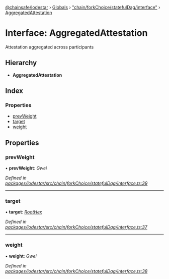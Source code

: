 [@chainsafe/lodestar](../README.md) › [Globals](../globals.md) › ["chain/forkChoice/statefulDag/interface"](../modules/_chain_forkchoice_statefuldag_interface_.md) › [AggregatedAttestation](_chain_forkchoice_statefuldag_interface_.aggregatedattestation.md)

# Interface: AggregatedAttestation

Attestation aggregated across participants

## Hierarchy

* **AggregatedAttestation**

## Index

### Properties

* [prevWeight](_chain_forkchoice_statefuldag_interface_.aggregatedattestation.md#prevweight)
* [target](_chain_forkchoice_statefuldag_interface_.aggregatedattestation.md#target)
* [weight](_chain_forkchoice_statefuldag_interface_.aggregatedattestation.md#weight)

## Properties

###  prevWeight

• **prevWeight**: *Gwei*

*Defined in [packages/lodestar/src/chain/forkChoice/statefulDag/interface.ts:39](https://github.com/ChainSafe/lodestar/blob/2fb982b/packages/lodestar/src/chain/forkChoice/statefulDag/interface.ts#L39)*

___

###  target

• **target**: *[RootHex](../modules/_chain_forkchoice_statefuldag_interface_.md#roothex)*

*Defined in [packages/lodestar/src/chain/forkChoice/statefulDag/interface.ts:37](https://github.com/ChainSafe/lodestar/blob/2fb982b/packages/lodestar/src/chain/forkChoice/statefulDag/interface.ts#L37)*

___

###  weight

• **weight**: *Gwei*

*Defined in [packages/lodestar/src/chain/forkChoice/statefulDag/interface.ts:38](https://github.com/ChainSafe/lodestar/blob/2fb982b/packages/lodestar/src/chain/forkChoice/statefulDag/interface.ts#L38)*
